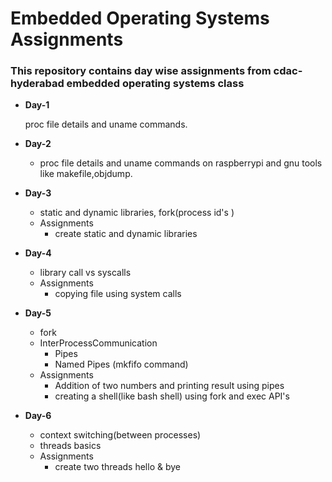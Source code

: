 #  Embedded Operating Systems Assignments

### This repository contains day wise assignments from cdac-hyderabad embedded operating   systems   class

*   **Day-1**

    proc file details and uname commands.

*   **Day-2**

    *   proc file details and uname commands on raspberrypi and gnu tools like makefile,objdump.

*   **Day-3**
    *   static and dynamic libraries, fork(process id's )
    *   Assignments
        *   create static and dynamic libraries

*   **Day-4**
    *   library call vs syscalls 
    *   Assignments
        *   copying file using system calls

*   **Day-5**
    *   fork   
    *   InterProcessCommunication
        *   Pipes
        *   Named Pipes (mkfifo command)
    *   Assignments
        *   Addition of two numbers  and printing result using pipes
        *   creating a shell(like bash shell) using fork and exec API's

*   **Day-6**
    *   context switching(between processes)
    *   threads basics
    *   Assignments
        *   create two threads hello & bye


